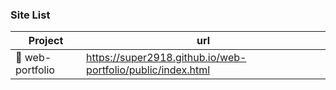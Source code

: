### Site List

Project | url |
---------|----------
 📁 web-portfolio |  https://super2918.github.io/web-portfolio/public/index.html |
